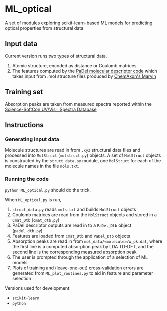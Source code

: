 
# ML_optical
A set of modules exploring scikit-learn-based ML models for predicting optical properties from structural data


## Input data
Current version runs two types of structural data. 
1. Atomic structure, encoded as distance or Coulomb matrices
2. The features computed by the [PaDel molecular descriptor code](http://padel.nus.edu.sg/software/padeldescriptor/)
which takes input from .mol structure files produced by [ChemAxon's Marvin](https://www.chemaxon.com/products/marvin/marvinsketch/)


## Training set
Absorption peaks are taken from measured spectra
reported within the [Science-SoftCon UV/Vis+ Spectra Database](http://www.science-softcon.de/)


## Instructions

### Generating input data 
Molecule structures are read in from `.xyz` structural data files
and processed into `MolStruct` (`molstruct.py`) objects.
A set of `MolStruct` objects is constructed by the `struct_data.py` module,
one `MolStruct` for each of the molecule names in the file `mols.txt`.

### Running the code
`python ML_optical.py` should do the trick.

When `ML_optical.py` is run,
1. `struct_data.py` reads `mols.txt` and builds `MolStruct` objects
2. Coulomb matrices are read from the `MolStruct` objects and stored in a `Cmat_Dtb` (`cmat_dtb.py`)
3. PaDel descriptor outputs are read in to a `PaDel_Dtb` object (`padel_dtb.py`)
4. Features are loaded from `Cmat_Dtb` and `PaDel_Dtb` objects 
5. Absorption peaks are read in from `mol_data/<molecule>/w_pk.dat`, 
	where the first line is a computed absorption peak by LDA TD-DFT, 
	and the second line is the corresponding measured absorption peak
6. The user is prompted through the application of a selection of ML models
7. Plots of training and (leave-one-out) cross-validation errors are generated from `ML_plot_routines.py`
	to aid in feature and parameter selection
 
Versions used for development:
* `scikit-learn` 
* `python`


